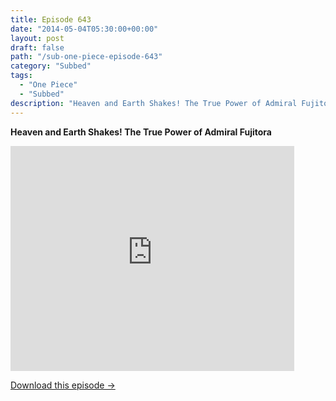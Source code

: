 ```yaml
---
title: Episode 643
date: "2014-05-04T05:30:00+00:00"
layout: post
draft: false
path: "/sub-one-piece-episode-643"
category: "Subbed"
tags:
  - "One Piece"
  - "Subbed"
description: "Heaven and Earth Shakes! The True Power of Admiral Fujitora"
---
```


**Heaven and Earth Shakes! The True Power of Admiral Fujitora**

<iframe width="640" height="360" src="https://www.rapidvideo.com/e/G6FRPG3A8G" frameborder="0" marginwidth=0 marginheight=0 scrolling=no allowfullscreen style="max-width:90%;"></iframe>

<a href="http://ouo.io/qs/eCodkFEQ?s=https://www.rapidvideo.com/d/G6FRPG3A8G" class="styled_a">Download this episode →</a>

